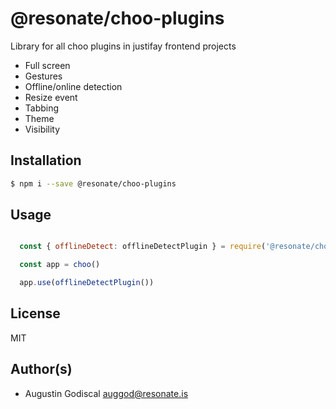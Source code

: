 # @resonate/choo-plugins

Library for all choo plugins in justifay frontend projects

- Full screen
- Gestures
- Offline/online detection
- Resize event
- Tabbing
- Theme
- Visibility

## Installation

```sh
$ npm i --save @resonate/choo-plugins
```

## Usage

```javascript

  const { offlineDetect: offlineDetectPlugin } = require('@resonate/choo-plugins')

  const app = choo()

  app.use(offlineDetectPlugin())

```

## License

MIT

## Author(s)

- Augustin Godiscal <auggod@resonate.is>
